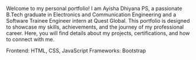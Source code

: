 Welcome to my personal portfolio!
I am Ayisha Dhiyana PS, a passionate B.Tech graduate in Electronics and Communication Engineering and a Software Trainee Engineer intern at Quest Global.
This portfolio is designed to showcase my skills, achievements, and the journey of my professional career. Here, you will find details about my projects,
certifications, and how to connect with me.

Frontend: HTML, CSS, JavaScript
Frameworks: Bootstrap 
